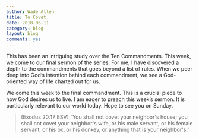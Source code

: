 ```yaml
---
author: Wade Allen
title: To Covet
date: 2018-06-11
category: blog
layout: blog
comments: yes
---
```

 
This has been an intriguing study over the Ten Commandments. This week, we come to our final sermon of the series. For me, I have discovered a depth to the commandments that goes beyond a list of rules. When we peer deep into God’s intention behind each commandment, we see a God-oriented way of life charted out for us. 

We come this week to the final commandment. This is a crucial piece to how God desires us to live. I am eager to preach this week’s sermon. It is particularly relevant to our world today. Hope to see you on Sunday.

>(Exodus 20:17 ESV) “You shall not covet your neighbor's house; you shall not covet your neighbor's wife, or his male servant, or his female servant, or his ox, or his donkey, or anything that is your neighbor's.”
 
